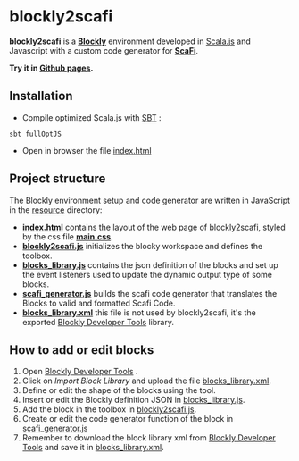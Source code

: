 # blockly2scafi #

**blockly2scafi** is a [**Blockly**](https://developers.google.com/blockly/) environment developed
in [Scala.js](http://www.scala-js.org/) and Javascript with a custom code generator for [**ScaFi**](https://scafi.github.io/).

**Try it in [Github pages](https://matteocerioni.github.io/blockly2scafi/src/main/resources/index.html).**

## Installation

- Compile optimized Scala.js with [SBT](https://www.scala-sbt.org/) :

```
sbt fullOptJS
```

- Open in browser the file [index.html](src/main/resources/index.html)



## Project structure
The Blockly environment setup and code generator are written in JavaScript in the [resource](src/main/resources) directory:
- **[index.html](src/main/resources/index.html)** contains the layout of the web page of blockly2scafi, styled by the css file **[main.css](src/main/resources/main.css)**.
- **[blockly2scafi.js](src/main/resources/blockly2scafi.js)** initializes the blocky workspace and defines the toolbox.
- **[blocks_library.js](src/main/resources/blocks_library.js)** contains the json definition of the blocks and set up the event listeners used to update the dynamic output type of some blocks.
- **[scafi_generator.js](src/main/resources/scafi_generator.js)** builds the scafi code generator that translates the Blocks to valid and formatted Scafi Code.
- **[blocks_library.xml](src/main/resources/blocks_library.xml)** this file is not used by blockly2scafi, it's the exported [Blockly Developer Tools](https://blockly-demo.appspot.com/static/demos/blockfactory/index.html#) library.

## How to add or edit blocks
1. Open [Blockly Developer Tools](https://blockly-demo.appspot.com/static/demos/blockfactory/index.html#) .
2. Click on *Import Block Library* and upload the file [blocks_library.xml](src/main/resources/blocks_library.xml).
3. Define or edit the shape of the blocks using the tool.
4. Insert or edit the Blockly definition JSON in [blocks_library.js](src/main/resources/blocks_library.js).
5. Add the block in the toolbox in [blockly2scafi.js](src/main/resources/blockly2scafi.js).
6. Create or edit the code generator function of the block in [scafi_generator.js](src/main/resources/scafi_generator.js)
7. Remember to download the block library xml from [Blockly Developer Tools](https://blockly-demo.appspot.com/static/demos/blockfactory/index.html#) and save it in [blocks_library.xml](src/main/resources/blocks_library.xml).